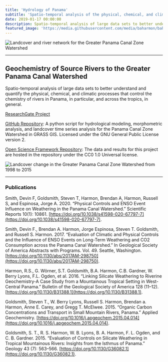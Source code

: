 ```yaml
---
title: 'Hydrology of Panama'
subtitle: 'Spatio-temporal analysis of the physical, chemical, and climatic processes that control the chemistry of rivers in Panama.'
date: 2019-01-17 00:00:00
description: Spatio-temporal analysis of large data sets to better understand and quantify the physical, chemical, and climatic processes that control the chemistry of rivers in Panama, in particular, and across the tropics, in general.
featured_image: 'https://media.githubusercontent.com/media/baharmon/baharmon.github.io/master/images/study_area_landcover_labeled.png'
---
```


![Landcover and river network for the Greater Panama Canal Zone Watershed](https://media.githubusercontent.com/media/baharmon/baharmon.github.io/master/images/study_area_landcover_labeled.png)

---

## Geochemistry of Source Rivers to the Greater Panama Canal Watershed
Spatio-temporal analysis of large data sets to better understand and quantify the physical, chemical, and climatic processes that control the chemistry of rivers in Panama, in particular, and across the tropics, in general.

<i class="ai ai-researchgate"></i>[ResearchGate Project](https://www.researchgate.net/project/Geochemistry-of-Source-Rivers-to-the-Greater-Panama-Canal-Watershed)

<i class="fab fa-github"></i>
[GitHub Repository](https://github.com/baharmon/panama_hydrological_modeling):
A python script for hydrological modeling, morphometric analysis, and landcover time series analysis for the Panama Canal Zone Watershed in GRASS GIS. Licensed under the GNU General Public License version 2.

<i class="ai ai-osf"></i>
[Open Science Framework Repository](https://osf.io/bx5y6/):
The data and results for this project are hosted in the repository under the CC0 1.0 Universal license.

![Landcover change in the Greater Panama Canal Zone Watershed from 1998 to 2015](https://media.githubusercontent.com/media/baharmon/baharmon.github.io/master/images/landcover.gif)

---

### Publications

Smith, Devin F, Goldsmith, Steven T, Harmon, Brendan A, Harmon, Russell S, and Espinosa, Jorge A. 2020. “Physical Controls and ENSO Event Influence on Weathering in the Panama Canal Watershed.” Scientific Reports 10(1): 10861. [https://doi.org/10.1038/s41598-020-67797-7](https://doi.org/10.1038/s41598-020-67797-7).

Smith, Devin F., Brendan A. Harmon, Jorge Espinosa, Steven T. Goldsmith, and Russell S. Harmon. 2017. “Evaluation of Climatic and Physical Controls and the Influence of ENSO Events on Long-Term Weathering and CO2 Consumption across the Panama Canal Watershed.” In Geological Society of America Abstracts with Programs. Vol. 49. Seattle, Washington. [https://doi.org/10.1130/abs/2017AM-298750](https://doi.org/10.1130/abs/2017AM-298750).

Harmon, R.S., G. Wörner, S.T. Goldsmith, B.A. Harmon, C.B. Gardner, W. Berry Lyons, F.L. Ogden, et al. 2016. “Linking Silicate Weathering to Riverine Geochemistry-A Case Study from a Mountainous Tropical Setting in West-Central Panama.” Bulletin of the Geological Society of America 128 (11–12). [https://doi.org/10.1130/B31388.1](https://doi.org/10.1130/B31388.1).

Goldsmith, Steven T., W. Berry Lyons, Russell S. Harmon, Brendan a. Harmon, Anne E. Carey, and Gregg T. McElwee. 2015. “Organic Carbon Concentrations and Transport in Small Mountain Rivers, Panama.” Applied Geochemistry. [https://doi.org/10.1016/j.apgeochem.2015.04.014](https://doi.org/10.1016/j.apgeochem.2015.04.014).

Goldsmith, S. T., R. S. Harmon, W. B. Lyons, B. A. Harmon, F. L. Ogden, and C. B. Gardner. 2015. “Evaluation of Controls on Silicate Weathering in Tropical Mountainous Rivers: Insights from the Isthmus of Panama.” Geology 43 (7): 563–566. [https://doi.org/10.1130/G36082.1](https://doi.org/10.1130/G36082.1).
